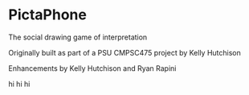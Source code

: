 # PictaPhone
The social drawing game of interpretation

Originally built as part of a PSU CMPSC475 project by Kelly Hutchison

Enhancements by Kelly Hutchison and Ryan Rapini

hi hi hi